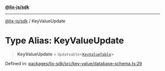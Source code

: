 [**@lix-js/sdk**](../README.md)

***

[@lix-js/sdk](../globals.md) / KeyValueUpdate

# Type Alias: KeyValueUpdate

> **KeyValueUpdate** = `Updateable`\<[`KeyValueTable`](KeyValueTable.md)\>

Defined in: [packages/lix-sdk/src/key-value/database-schema.ts:29](https://github.com/opral/monorepo/blob/e988989a407211f6aa9551fb06720fedf7059729/packages/lix-sdk/src/key-value/database-schema.ts#L29)
